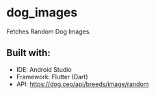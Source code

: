 # dog_images

Fetches Random Dog Images.

## Built with:
- IDE: Android Studio
- Framework: Flutter (Dart)
- API: https://dog.ceo/api/breeds/image/random

